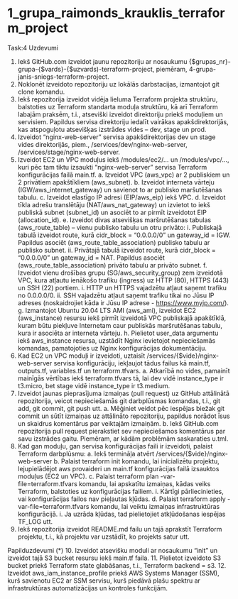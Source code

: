 # 1_grupa_raimonds_krauklis_terraform_project
Task:4
Uzdevumi
1.	Iekš GitHub.com izveidot jaunu repozitoriju ar nosaukumu {$grupas_nr}-grupa-{$vards}-{$uzvards)-terraform-project, piemēram, 4-grupa-janis-sniegs-terraform-project. 
2.	Noklonēt izveidoto repozitoriju uz lokālās darbstacijas, izmantojot git clone <url> komandu.
3.	Iekš repozitorija izveidot vidēja lieluma Terraform projekta struktūru, balstoties uz Terraform standarta moduļa struktūru, kā arī Terraform labajām praksēm, t.i., atseviški izveidot direktoriju priekš moduļiem un servisiem. Papildus servisa direktoriju iedalīt vairākas apakšdirektorijās, kas atspoguļotu atsevišķas izstrādes vides – dev, stage un prod.
4.	Izveidot “nginx-web-server” servisa apakšdirektorijas dev un stage vides direktorijās, piem., /services/dev/nginx-web-server, /services/stage/nginx-web-server.
5.	Izveidot EC2 un VPC moduļus iekš /modules/ec2/… un /modules/vpc/…, kuri pēc tam tiktu izsaukti “nginx-web-server” servisa Terraform konfigurācijas failā main.tf.
a.	Izveidot VPC (aws_vpc) ar 2 publiskiem un 2 privātiem apakštīkliem (aws_subnet).
b.	Izveidot interneta vārteju (IGW/aws_internet_gateway) un savienot to ar publisko maršutēšanas tabulu.
c.	Izveidot elastīgo IP adresi (EIP/aws_eip) iekš VPC.
d.	Izveidot tīkla adrešu translētāju (NAT/aws_nat_gateway) un izvietot to iekš publiskā subnet (subnet_id) un asociēt to ar pirmīt izveidotot EIP (allocation_id).
e.	Izveidot divas atsevišķas maršrutēšanas tabulas (aws_route_table) – vienu publisko tabulu un otru privāto:
i.	Publiskajā tabulā izveidot route, kurā cidr_block = “0.0.0.0/0” un gateway_id = IGW. Papildus asociēt (aws_route_table_association) publisko tabulu ar publisko subnet.
ii.	Privātajā tabulā izveidot route, kurā cidr_block = “0.0.0.0/0” un gateway_id = NAT. Papildus asociēt (aws_route_table_association) privāto tabulu ar privāto subnet.
f.	Izveidot vienu drošības grupu (SG/aws_security_group) zem izveidotā VPC, kura atļautu ienākošo trafiku (ingress) uz HTTP (80), HTTPS (443) un SSH (22) portiem.
i.	HTTP un HTTPS vajadzētu atļaut saņemt trafiku no 0.0.0.0/0.
ii.	SSH vajadzētu atļaut saņemt trafiku tikai no Jūsu IP adreses (noskaidrojiet kāda ir Jūsu IP adrese - https://www.myip.com/).
g.	Izmantojot Ubuntu 20.04 LTS AMI (aws_ami), izveidot EC2 (aws_instance) resursu iekš pirmīt izveidotā VPC publiskajā apakštīklā, kuram būtu piekļuve Internetam caur publiskās maršrutēšanas tabulu, kura ir asociēta ar interneta vārteju.
h.	Pielietot user_data argumentu iekš aws_instance resursa, uzstādīt Nginx ievietojot nepieciešamās komandas, pamatojoties uz Nginx konfigurācijas dokumentāciju.
6.	Kad EC2 un VPC moduļi ir izveidoti, uztaisīt /services/{$vide}/nginx-web-server servisa konfigurāciju, iekļaujot tādus failus kā main.tf, outputs.tf, variables.tf un terraform.tfvars.
a.	Atkarībā no vides, pamainīt mainīgās vērtības iekš terraform.tfvars tā, lai dev vidē instance_type ir t3.micro, bet stage vidē instance_type ir t3.medium.
7.	Izveidot jaunas pieprasījuma izmaiņas (pull request) uz GitHub attālinātā repozitorija, veicot nepieciešamās git darbplūsmas komandas, t.i., git add, git commit, git push utt.
a.	Mēģiniet veidot pēc iespējas biežak git commit un sūtīt izmaiņas uz attālināto repozitoriju, papildus norādot īsus un skaidrus komentārus par veiktajām izmaiņām.
b.	Iekš GitHub.com repozitorija pull request pierakstiet sev nepieciešamos komentārus par savu izstrādes gaitu. Piemēram, ar kādām problēmām saskaraties u.tml.
8.	Kad gan moduļu, gan servisa konfigurācijas faili ir izveidoti, palaist Terraform darbplūsmu:
a.	Iekš termināļa atvērt /services/{$vide}/nginx-web-server
b.	Palaist terraform init komandu, lai inicializētu projektu, lejupielādējot aws provaideri un main.tf konfigurācijas failā izsauktos moduļus (EC2 un VPC).
c.	Palaist terraform plan -var-file=terraform.tfvars komandu, lai apskatītu izmaiņas, kādas veiks Terraform, balstoties uz konfigurācijas failiem.
i.	Kārtīgi pārliecinieties, vai konfigurācijas failos nav pieļautas kļūdas.
d.	Palaist terraform apply -var-file=terraform.tfvars komandu, lai veiktu izmaiņas infrastruktūras konfigurācijā.
i.	Ja uzrāda kļūdas, tad pielietojiet atkļūdošanas iespējas TF_LOG utt.
9.	Iekš repozitorija izveidot README.md failu un tajā aprakstīt Terraform projektu, t.i., kā projektu var uzstādīt, ko projekts satur utt.

Papilduzdevumi (*)
10.	Izveidot atsevišku moduli ar nosaukumu “init” un izveidot tajā S3 bucket resursu iekš main.tf faila.
11.	Pielietot izveidoto S3 bucket priekš Terraform state glabāšanas, t.i., Terraform backend = s3.
12.	Izveidot aws_iam_instance_profile priekš AWS Systems Manager (SSM), kurš savienotu EC2 ar SSM servisu, kurš piedāvā plašu spektru ar infrastruktūras automatizācijas un kontroles funkcijām.
 
